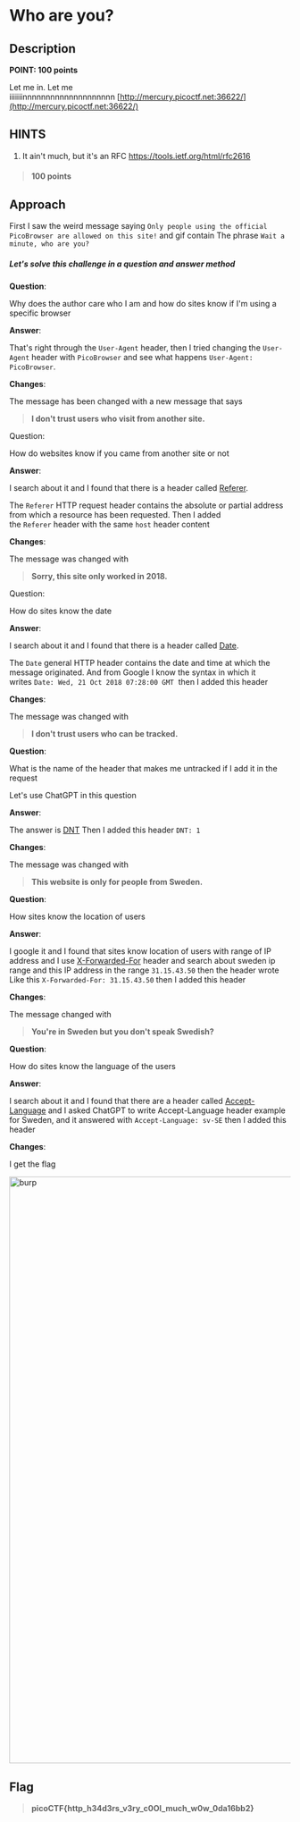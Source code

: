 # Who are you?

## Description

**POINT: 100 points**

Let me in. Let me iiiiiiinnnnnnnnnnnnnnnnnnnn [http://mercury.picoctf.net:36622/](http://mercury.picoctf.net:36622/)

## HINTS

1. It ain't much, but it's an RFC https://tools.ietf.org/html/rfc2616

> #### 100 points

## Approach

First I saw the weird message saying `Only people using the official PicoBrowser are allowed on this site!` and gif contain The phrase `Wait a minute, who are you?`

##### Let's solve this challenge in a question and answer method

**Question**:

Why does the author care who I am and how do sites know if I'm using a specific browser

**Answer**:

That's right through the `User-Agent` header, then I tried changing the `User-Agent` header with `PicoBrowser` and see what happens `User-Agent: PicoBrowser`.

**Changes**:

The message has been changed with a new message that says

> **I don't trust users who visit from another site.**

Question:

How do websites know if you came from another site or not

**Answer**:

I search about it and I found that there is a header called [Referer](https://developer.mozilla.org/en-US/docs/Web/HTTP/Headers/Referer).

The `Referer` HTTP request header contains the absolute or partial address from which a resource has been requested. Then I added the `Referer` header with the same `host` header content

**Changes**:

The message was changed with

> **Sorry, this site only worked in 2018.**

Question:

How do sites know the date

**Answer**:

I search about it and I found that there is a header called [Date](https://developer.mozilla.org/en-US/docs/Web/HTTP/Headers/Date).

The `Date` general HTTP header contains the date and time at which the message originated. And from Google I know the syntax in which it writes `Date: Wed, 21 Oct 2018 07:28:00 GMT`  then I added this header

**Changes**:

The message was changed with

> **I don't trust users who can be tracked.**

**Question**:

What is the name of the header that makes me untracked if I add it in the request

Let's use ChatGPT in this question

**Answer**:

The answer is [DNT](https://developer.mozilla.org/en-US/docs/Web/HTTP/Headers/DNT) Then I added this header `DNT: 1`

**Changes**:

The message was changed with

> **This website is only for people from Sweden.**

**Question**:

How sites know the location of users

**Answer**:

I google it and I found that sites know location of users with range of IP address and I use [X-Forwarded-For](https://developer.mozilla.org/en-US/docs/Web/HTTP/Headers/X-Forwarded-For) header and search about sweden ip range and this IP address in the range `31.15.43.50` then the header wrote Like this `X-Forwarded-For: 31.15.43.50` then I added this header

**Changes**:

The message changed with

> **You're in Sweden but you don't speak Swedish?**

**Question**:

How do sites know the language of the users

**Answer**:

I search about it and I found that there are a header called [Accept-Language](https://developer.mozilla.org/en-US/docs/Web/HTTP/Headers/Accept-Language) and I asked ChatGPT to write Accept-Language header example for Sweden, and it answered with `Accept-Language: sv-SE` then I added this header

**Changes**:

I get the flag

<img title="" src="https://github.com/MohammedHawary/CTF-Challenges-Writeups/assets/94152045/f64da788-d2c7-4e4a-a0e9-9503637ba8ab" alt="burp" width="1050">

## Flag

> **picoCTF{http_h34d3rs_v3ry_c0Ol_much_w0w_0da16bb2}**
